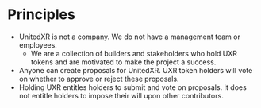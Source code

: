 # Principles

* UnitedXR is not a company. We do not have a management team or employees.&#x20;
  * We are a collection of builders and stakeholders who hold UXR tokens and are motivated to make the project a success.
* Anyone can create proposals for UnitedXR. UXR token holders will vote on whether to approve or reject these proposals.
* Holding UXR entitles holders to submit and vote on proposals. It does not entitle holders to impose their will upon other contributors.
